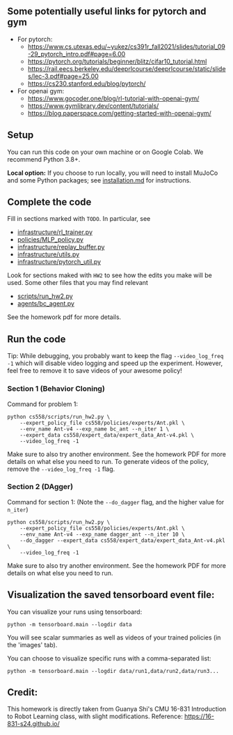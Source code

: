 ## Some potentially useful links for pytorch and gym
- For pytorch:  
	- https://www.cs.utexas.edu/~yukez/cs391r_fall2021/slides/tutorial_09-29_pytorch_intro.pdf#page=6.00  
	- https://pytorch.org/tutorials/beginner/blitz/cifar10_tutorial.html  
	- https://rail.eecs.berkeley.edu/deeprlcourse/deeprlcourse/static/slides/lec-3.pdf#page=25.00  
	- https://cs230.stanford.edu/blog/pytorch/  
- For openai gym:  
	- https://www.gocoder.one/blog/rl-tutorial-with-openai-gym/  
	- https://www.gymlibrary.dev/content/tutorials/  
	- https://blog.paperspace.com/getting-started-with-openai-gym/  


## Setup

You can run this code on your own machine or on Google Colab. We recommend Python 3.8+.  

**Local option:** If you choose to run locally, you will need to install MuJoCo and some Python packages; see [installation.md](installation.md) for instructions.


## Complete the code

Fill in sections marked with `TODO`. In particular, see
 - [infrastructure/rl_trainer.py](cs558/infrastructure/rl_trainer.py)
 - [policies/MLP_policy.py](cs558/policies/MLP_policy.py)
 - [infrastructure/replay_buffer.py](cs558/infrastructure/replay_buffer.py)
 - [infrastructure/utils.py](cs558/infrastructure/utils.py)
 - [infrastructure/pytorch_util.py](cs558/infrastructure/pytorch_util.py)

Look for sections maked with `HW2` to see how the edits you make will be used.
Some other files that you may find relevant
 - [scripts/run_hw2.py](cs558/scripts/run_hw2.py)
 - [agents/bc_agent.py](cs558/agents/bc_agent.py)

See the homework pdf for more details.

## Run the code

Tip: While debugging, you probably want to keep the flag `--video_log_freq -1` which will disable video logging and speed up the experiment. However, feel free to remove it to save videos of your awesome policy!

### Section 1 (Behavior Cloning)
Command for problem 1:

```
python cs558/scripts/run_hw2.py \
	--expert_policy_file cs558/policies/experts/Ant.pkl \
	--env_name Ant-v4 --exp_name bc_ant --n_iter 1 \
	--expert_data cs558/expert_data/expert_data_Ant-v4.pkl \
	--video_log_freq -1
```

Make sure to also try another environment.
See the homework PDF for more details on what else you need to run.
To generate videos of the policy, remove the `--video_log_freq -1` flag.

### Section 2 (DAgger)
Command for section 1:
(Note the `--do_dagger` flag, and the higher value for `n_iter`)

```
python cs558/scripts/run_hw2.py \
    --expert_policy_file cs558/policies/experts/Ant.pkl \
    --env_name Ant-v4 --exp_name dagger_ant --n_iter 10 \
    --do_dagger --expert_data cs558/expert_data/expert_data_Ant-v4.pkl \
	--video_log_freq -1
```

Make sure to also try another environment.
See the homework PDF for more details on what else you need to run.

## Visualization the saved tensorboard event file:

You can visualize your runs using tensorboard:
```
python -m tensorboard.main --logdir data
```

You will see scalar summaries as well as videos of your trained policies (in the 'images' tab).

You can choose to visualize specific runs with a comma-separated list:
```
python -m tensorboard.main --logdir data/run1,data/run2,data/run3...
```

## Credit:

This homework is directly taken from Guanya Shi's CMU 16-831 Introduction to Robot Learning class, with slight modifications.
Reference: https://16-831-s24.github.io/